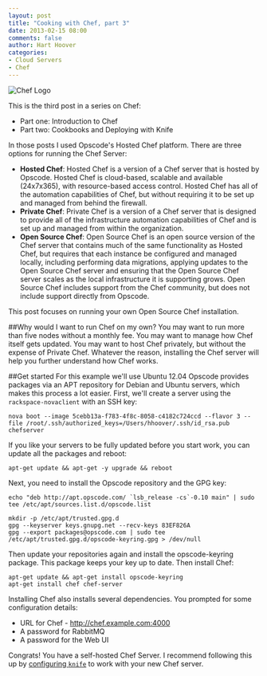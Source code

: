 ```yaml
---
layout: post
title: "Cooking with Chef, part 3"
date: 2013-02-15 08:00
comments: false
author: Hart Hoover
categories: 
- Cloud Servers
- Chef
---
```

![](/a/2013-01-09-cooking-with-chef/chef_logo.png "Chef Logo")

This is the third post in a series on Chef:

* Part one: Introduction to Chef
* Part two: Cookbooks and Deploying with Knife

In those posts I used Opscode's Hosted Chef platform. There are three options for running the Chef Server:

* **Hosted Chef**: Hosted Chef is a version of a Chef server that is hosted by Opscode. Hosted Chef is cloud-based, scalable and available (24x7x365), with resource-based access control. Hosted Chef has all of the automation capabilities of Chef, but without requiring it to be set up and managed from behind the firewall.
* **Private Chef**: Private Chef is a version of a Chef server that is designed to provide all of the infrastructure automation capabilities of Chef and is set up and managed from within the organization.
* **Open Source Chef**: Open Source Chef is an open source version of the Chef server that contains much of the same functionality as Hosted Chef, but requires that each instance be configured and managed locally, including performing data migrations, applying updates to the Open Source Chef server and ensuring that the Open Source Chef server scales as the local infrastructure it is supporting grows. Open Source Chef includes support from the Chef community, but does not include support directly from Opscode.

This post focuses on running your own Open Source Chef installation.
<!--More-->
##Why would I want to run Chef on my own?
You may want to run more than five nodes without a monthly fee. You may want to manage how Chef itself gets updated. You may want to host Chef privately, but without the expense of Private Chef. Whatever the reason, installing the Chef server will help you further understand how Chef works.

##Get started
For this example we'll use Ubuntu 12.04 Opscode provides packages via an APT repository for Debian and Ubuntu servers, which makes this process a lot easier. First, we'll create a server using the `rackspace-novaclient` with an SSH key:

	nova boot --image 5cebb13a-f783-4f8c-8058-c4182c724ccd --flavor 3 --file /root/.ssh/authorized_keys=/Users/hhoover/.ssh/id_rsa.pub chefserver

If you like your servers to be fully updated before you start work, you can update all the packages and reboot:

	apt-get update && apt-get -y upgrade && reboot

Next, you need to install the Opscode repository and the GPG key:

	echo "deb http://apt.opscode.com/ `lsb_release -cs`-0.10 main" | sudo tee /etc/apt/sources.list.d/opscode.list
	
	mkdir -p /etc/apt/trusted.gpg.d
	gpg --keyserver keys.gnupg.net --recv-keys 83EF826A
	gpg --export packages@opscode.com | sudo tee /etc/apt/trusted.gpg.d/opscode-keyring.gpg > /dev/null
	
Then update your repositories again and install the opscode-keyring package. This package keeps your key up to date. Then install Chef:

	apt-get update && apt-get install opscode-keyring
	apt-get install chef chef-server

Installing Chef also installs several dependencies. You prompted for some configuration details:

* URL for Chef - http://chef.example.com:4000
* A password for RabbitMQ
* A password for the Web UI

Congrats! You have a self-hosted Chef Server. I recommend following this up by [configuring `knife`](http://wiki.opscode.com/display/chef/Installing+Chef+Server+on+Debian+or+Ubuntu+using+Packages) to work with your new Chef server.
